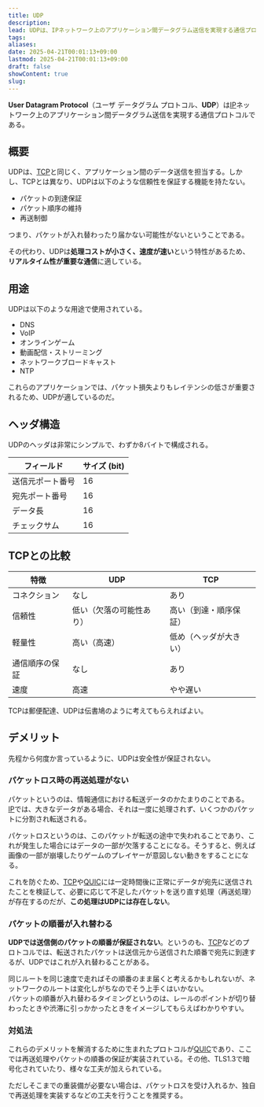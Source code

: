 ```yaml
---
title: UDP
description: 
lead: UDPは、IPネットワーク上のアプリケーション間データグラム送信を実現する通信プロトコルである。
tags: 
aliases: 
date: 2025-04-21T00:01:13+09:00
lastmod: 2025-04-21T00:01:13+09:00
draft: false
showContent: true
slug:
---
```

**User Datagram Protocol**（ユーザ データグラム プロトコル、**UDP**）は[IP](../../protocol/IP.md)ネットワーク上のアプリケーション間データグラム送信を実現する通信プロトコルである。

## 概要
UDPは、[TCP](../tcp/TCP.md)と同じく、アプリケーション間のデータ送信を担当する。しかし、TCPとは異なり、UDPは以下のような信頼性を保証する機能を持たない。

- パケットの到達保証
- パケット順序の維持
- 再送制御

つまり、パケットが入れ替わったり届かない可能性がないということである。

その代わり、UDPは**処理コストが小さく、速度が速い**という特性があるため、**リアルタイム性が重要な通信**に適している。

## 用途
UDPは以下のような用途で使用されている。
- DNS
- VoIP
- オンラインゲーム
- 動画配信・ストリーミング
- ネットワークブロードキャスト
- NTP

これらのアプリケーションでは、パケット損失よりもレイテンシの低さが重要されるため、UDPが適しているのだ。

## ヘッダ構造
UDPのヘッダは非常にシンプルで、わずか8バイトで構成される。

| フィールド    | サイズ (bit) |
| -------- | --------- |
| 送信元ポート番号 | 16        |
| 宛先ポート番号  | 16        |
| データ長     | 16        |
| チェックサム   | 16        |

## TCPとの比較
| 特徴      | UDP          | TCP         |
| ------- | ------------ | ----------- |
| コネクション  | なし           | あり          |
| 信頼性     | 低い（欠落の可能性あり） | 高い（到達・順序保証） |
| 軽量性     | 高い（高速）       | 低め（ヘッダが大きい） |
| 通信順序の保証 | なし           | あり          |
| 速度      | 高速           | やや遅い        |

TCPは郵便配達、UDPは伝書鳩のように考えてもらえればよい。

## デメリット
先程から何度か言っているように、UDPは安全性が保証されない。

### パケットロス時の再送処理がない
パケットというのは、情報通信における転送データのかたまりのことである。  
[IP](../../protocol/IP.md)では、大きなデータがある場合、それは一度に処理されず、いくつかのパケットに分割され転送される。

パケットロスというのは、このパケットが転送の途中で失われることであり、これが発生した場合にはデータの一部が欠落することになる。そうすると、例えば画像の一部が崩壊したりゲームのプレイヤーが意図しない動きをすることになる。

これを防ぐため、[TCP](../tcp/TCP.md)や[QUIC](../quic/QUIC.md)には一定時間後に正常にデータが宛先に送信されたことを検証して、必要に応じて不足したパケットを送り直す処理（再送処理）が存在するのだが、**この処理はUDPには存在しない**。
### パケットの順番が入れ替わる
**UDPでは送信側のパケットの順番が保証されない**。というのも、[TCP](../tcp/TCP.md)などのプロトコルでは、転送されたパケットは送信元から送信された順番で宛先に到達するが、UDPではこれが入れ替わることがある。

同じルートを同じ速度で走ればその順番のまま届くと考えるかもしれないが、ネットワークのルートは変化しがちなのでそう上手くはいかない。  
パケットの順番が入れ替わるタイミングというのは、レールのポイントが切り替わったときや渋滞に引っかかったときをイメージしてもらえばわかりやすい。

### 対処法
これらのデメリットを解消するために生まれたプロトコルが[QUIC](../quic/QUIC.md)であり、ここでは再送処理やパケットの順番の保証が実装されている。その他、TLS1.3で暗号化されていたり、様々な工夫が加えられている。

ただしそこまでの重装備が必要ない場合は、パケットロスを受け入れるか、独自で再送処理を実装するなどの工夫を行うことを推奨する。